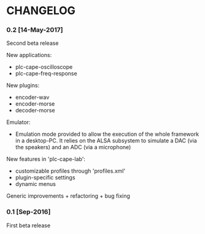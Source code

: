 CHANGELOG
=========

### 0.2 [14-May-2017]
Second beta release

New applications:
* plc-cape-oscilloscope
* plc-cape-freq-response

New plugins:
* encoder-wav
* encoder-morse
* decoder-morse

Emulator:
* Emulation mode provided to allow the execution of the whole framework in a desktop-PC.
It relies on the ALSA subsystem to simulate a DAC (via the speakers) and an ADC (via a microphone)

New features in 'plc-cape-lab':
* customizable profiles through 'profiles.xml'
* plugin-specific settings
* dynamic menus

Generic improvements + refactoring + bug fixing

### 0.1 [Sep-2016]
First beta release